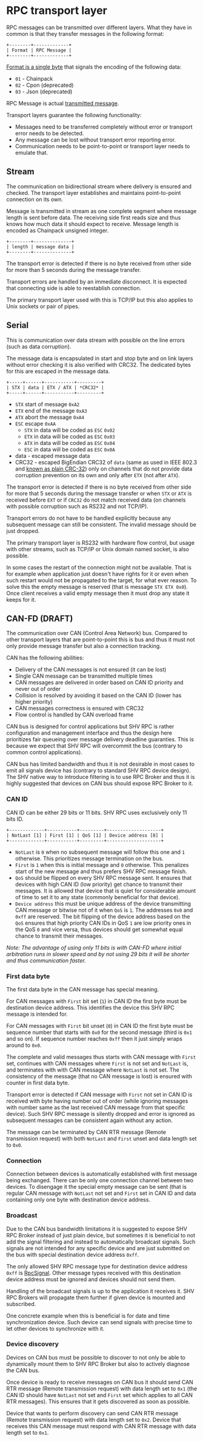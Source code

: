 # RPC transport layer

RPC messages can be transmitted over different layers. What they have in common
is that they transfer messages in the following format:

```
+--------+-------------+
| Format | RPC Message |
+--------+-------------+
```

[Format is a single
byte](https://github.com/silicon-heaven/libshv/blob/353424a9b9b1943761a6a6ec50c1eb516a00877e/libshvchainpack/src/chainpack/rpc.h#L13)
that signals the encoding of the following data:
* `01` - Chainpack
* `02` - Cpon (deprecated)
* `03` - Json (deprecated)

RPC Message is actual [transmitted message](rpcmessage.md).

Transport layers guarantee the following functionality:
* Messages need to be transferred completely without error or transport error
  needs to be detected.
* Any message can be lost without transport error reporting error.
* Communication needs to be point-to-point or transport layer needs to emulate
  that.


## Stream

The communication on bidirectional stream where delivery is ensured and checked.
The transport layer establishes and maintains point-to-point connection on its
own.

Message is transmitted in stream as one complete segment where message length is
sent before data. The receiving side first reads size and thus knows how much
data it should expect to receive. Message length is encoded as Chainpack
unsigned integer.

```
+--------+--------------+
| length | message data |
+--------+--------------+
```

The transport error is detected if there is no byte received from other side for
more than 5 seconds during the message transfer.

Transport errors are handled by an immediate disconnect. It is expected that
connecting side is able to reestablish connection.

The primary transport layer used with this is TCP/IP but this also applies to
Unix sockets or pair of pipes.


## Serial

This is communication over data stream with possible on the line errors (such as
data corruption).

The message data is encapsulated in start and stop byte and on link layers
without error checking it is also verified with CRC32. The dedicated bytes for
this are escaped in the message data.

```
+-----+------+-----------+---------+
| STX | data | ETX / ATX | *CRC32* |
+-----+------+-----------+---------+
```
* `STX` start of message `0xA2`
* `ETX` end of the message `0xA3`
* `ATX` abort the message `0xA4`
* `ESC` escape `0xAA`
  * `STX` in data will be coded as `ESC` `0x02`
  * `ETX` in data will be coded as `ESC` `0x03`
  * `ATX` in data will be coded as `ESC` `0x04`
  * `ESC` in data will be coded as `ESC` `0x0A`
* data - escaped message data
* CRC32 - escaped BigEndian CRC32 of `data` (same as used in IEEE 802.3 and
  [known as plain
  CRC-32](https://reveng.sourceforge.io/crc-catalogue/all.htm#crc.cat.crc-32-iso-hdlc))
  only on channels that do not provide data corruption prevention on its own and
  only after `ETX` (not after `ATX`).

The transport error is detected if there is no byte received from other side for
more that 5 seconds during the message transfer or when `STX` or `ATX` is
received before `EXT` or if `CRC32` do not match received data (on channels with
possible corruption such as RS232 and not TCP/IP).

Transport errors do not have to be handled explicitly because any subsequent
message can still be consistent. The invalid message should be just dropped.

The primary transport layer is RS232 with hardware flow control, but usage with
other streams, such as TCP/IP or Unix domain named socket, is also possible.

In some cases the restart of the connection might not be available. That is for
example when application just doesn't have rights for it or even when such
restart would not be propagated to the target, for what ever reason. To solve
this the empty message is reserved (that is message `STX ETX 0x0`). Once client
receives a valid empty message then it must drop any state it keeps for it.


## CAN-FD (DRAFT)

The communication over CAN (Control Area Network) bus. Compared to other
transport layers that are point-to-point this is bus and thus it must not only
provide message transfer but also a connection tracking.

CAN has the following abilities:
* Delivery of the CAN messages is not ensured (it can be lost)
* Single CAN message can be transmitted multiple times
* CAN messages are delivered in order based on CAN ID priority and never out of
  order
* Collision is resolved by avoiding it based on the CAN ID (lower has higher
  priority)
* CAN messages correctness is ensured with CRC32
* Flow control is handled by CAN overload frame

CAN bus is designed for control applications but SHV RPC is rather configuration
and management interface and thus the design here prioritizes fair queueing over
message delivery deadline guaranties. This is because we expect that SHV RPC
will overcommit the bus (contrary to common control applications).

CAN bus has limited bandwidth and thus it is not desirable in most cases to emit
all signals device has (contrary to standard SHV RPC device design). The SHV
native way to introduce filtering is to use RPC Broker and thus it is highly
suggested that devices on CAN bus should expose RPC Broker to it.

### CAN ID

CAN ID can be either 29 bits or 11 bits. SHV RPC uses exclusively only 11 bits
ID.

```
+-------------+-----------+---------+--------------------+
| NotLast [1] | First [1] | QoS [1] | Device address [8] |
+-------------+-----------+---------+--------------------+
```

* `NotLast` is `0` when no subsequent message will follow this one and `1`
  otherwise. This prioritizes message termination on the bus.
* `First` is `1` when this is initial message and `0` otherwise. This penalizes
  start of the new message and thus prefers SHV RPC message finish.
* `QoS` should be flipped on every SHV RPC message sent. It ensures that devices
  with high CAN ID (low priority) get chance to transmit their messages. It is
  allowed that device that is quiet for considerable amount of time to set it to
  any state (commonly beneficial for that device).
* `Device address` this must be unique address of the device transmitting CAN
  message or bitwise not of it when `QoS` is `1`. The addresses `0x0` and `0xff`
  are reserved. The bit flipping of the device address based on the `QoS`
  ensures that high priority CAN IDs in QoS `1` are low priority ones in the QoS
  `0` and vice versa, thus devices should get somewhat equal chance to transmit
  their messages.

_Note: The advantage of using only 11 bits is with CAN-FD where initial
arbitration runs in slower speed and by not using 29 bits it will be shorter and
thus communication faster._

### First data byte

The first data byte in the CAN message has special meaning.

For CAN messages with `First` bit set (`1`) in CAN ID the first byte must be
destination device address. This identifies the device this SHV RPC message is
intended for. 

For CAN messages with `First` bit unset (`0`) in CAN ID the first byte must be
sequence number that starts with `0x0` for the second message (third is `0x1`
and so on). If sequence number reaches `0xff` then it just simply wraps around
to `0x0`.

The complete and valid messages thus starts with CAN message with `First` set,
continues with CAN messages where `First` is not set and `NotLast` is, and
terminates with with CAN message where `NotLast` is not set. The consistency of
the message (that no CAN message is lost) is ensured with counter in first data
byte.

Transport error is detected if CAN message with `First` not set in CAN ID is
received with byte having number out of order (while ignoring messages with
number same as the last received CAN message from that specific device). Such
SHV RPC message is silently dropped and error is ignored as subsequent messages
can be consistent again without any action.

The message can be terminated by CAN RTR message (Remote transmission request)
with both `NotLast` and `First` unset and data length set to `0x0`.

### Connection

Connection between devices is automatically established with first message being
exchanged. There can be only one connection channel between two devices. To
disengage it the special empty message can be sent (that is regular CAN message
with `NotLast` not set and `First` set in CAN ID and data containing only one
byte with destination device address.

### Broadcast

Due to the CAN bus bandwidth limitations it is suggested to expose SHV RPC
Broker instead of just plain device, but sometimes it is beneficial to not add
the signal filtering and instead to automatically broadcast signals. Such
signals are not intended for any specific device and are just submitted on the
bus with special destination device address `0xff`.

The only allowed SHV RPC message type for destination device address `0xff` is
[RpcSignal](./rpcmessage.md#rpcsignal). Other message types received with this
destination device address must be ignored and devices should not send them.

Handling of the broadcast signals is up to the application it receives it.
SHV RPC Brokers will propagate them further if given device is mounted and
subscribed.

One concrete example when this is beneficial is for date and time
synchronization device. Such device can send signals with precise time to let
other devices to synchronize with it.

### Device discovery

Devices on CAN bus must be possible to discover to not only be able to
dynamically mount them to SHV RPC Broker but also to actively diagnose the CAN
bus.

Once device is ready to receive messages on CAN bus it should send CAN RTR
message (Remote transmission request) with data length set to `0x1` (the CAN ID
should have `NotLast` not set and `First` set which applies to all CAN RTR
messages). This ensures that it gets discovered as soon as possible.

Device that wants to perform discovery can send CAN RTR message (Remote
transmission request) with data length set to `0x2`. Device that receives this
CAN message must respond with CAN RTR message with data length set to `0x1`.
